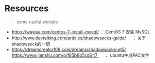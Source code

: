 # Resources
> some useful website


* https://waylau.com/centos-7-install-mysql/  ： CentOS 7 安装 MySQL
* http://www.devtalking.com/articles/shadowsocks-guide/     ： 关于shadowsock的一切
* https://dreamcreator108.com/dreams/shadowsocks-qt5/     https://www.jianshu.com/p/f85b8b5cd647      ： ubuntu生成PAC文件
